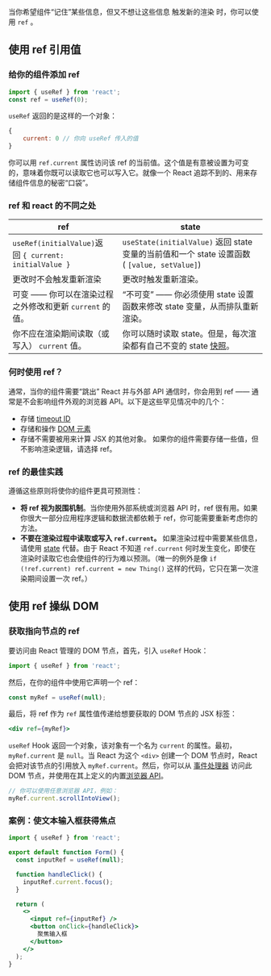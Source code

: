当你希望组件“记住”某些信息，但又不想让这些信息 触发新的渲染 时，你可以使用 `ref` 。
## 使用 ref 引用值
### 给你的组件添加 ref
```jsx
import { useRef } from 'react';
const ref = useRef(0);
```
`useRef` 返回的是这样的一个对象：
```jsx
{  
	current: 0 // 你向 useRef 传入的值  
}
```
你可以用 `ref.current` 属性访问该 ref 的当前值。这个值是有意被设置为可变的，意味着你既可以读取它也可以写入它。就像一个 React 追踪不到的、用来存储组件信息的秘密“口袋”。
### ref 和 react 的不同之处
| ref                                                  | state                                                                                         |
| ---------------------------------------------------- | --------------------------------------------------------------------------------------------- |
| `useRef(initialValue)`返回 `{ current: initialValue }` | `useState(initialValue)` 返回 state 变量的当前值和一个 state 设置函数 ( `[value, setValue]`)                 |
| 更改时不会触发重新渲染                                          | 更改时触发重新渲染。                                                                                    |
| 可变 —— 你可以在渲染过程之外修改和更新 `current` 的值。                  | “不可变” —— 你必须使用 state 设置函数来修改 state 变量，从而排队重新渲染。                                               |
| 你不应在渲染期间读取（或写入） `current` 值。                         | 你可以随时读取 state。但是，每次渲染都有自己不变的 state [快照](https://zh-hans.react.dev/learn/state-as-a-snapshot)。 |
### 何时使用 ref？
通常，当你的组件需要“跳出” React 并与外部 API 通信时，你会用到 ref —— 通常是不会影响组件外观的浏览器 API。以下是这些罕见情况中的几个：
- 存储 [timeout ID](https://developer.mozilla.org/docs/Web/API/setTimeout)
- 存储和操作 [DOM 元素](https://developer.mozilla.org/docs/Web/API/Element)
- 存储不需要被用来计算 JSX 的其他对象。
如果你的组件需要存储一些值，但不影响渲染逻辑，请选择 ref。
### ref 的最佳实践
遵循这些原则将使你的组件更具可预测性：
- **将 ref 视为脱围机制**。当你使用外部系统或浏览器 API 时，ref 很有用。如果你很大一部分应用程序逻辑和数据流都依赖于 ref，你可能需要重新考虑你的方法。
- **不要在渲染过程中读取或写入 `ref.current`。** 如果渲染过程中需要某些信息，请使用 [state](https://zh-hans.react.dev/learn/state-a-components-memory) 代替。由于 React 不知道 `ref.current` 何时发生变化，即使在渲染时读取它也会使组件的行为难以预测。（唯一的例外是像 `if (!ref.current) ref.current = new Thing()` 这样的代码，它只在第一次渲染期间设置一次 ref。）
## 使用 ref 操纵 DOM
### 获取指向节点的 ref
要访问由 React 管理的 DOM 节点，首先，引入 `useRef` Hook：
```jsx
import { useRef } from 'react';
```

然后，在你的组件中使用它声明一个 ref：
```jsx
const myRef = useRef(null);
```

最后，将 ref 作为 `ref` 属性值传递给想要获取的 DOM 节点的 JSX 标签：
```jsx
<div ref={myRef}>
```

`useRef` Hook 返回一个对象，该对象有一个名为 `current` 的属性。最初，`myRef.current` 是 `null`。当 React 为这个 `<div>` 创建一个 DOM 节点时，React 会把对该节点的引用放入 `myRef.current`。然后，你可以从 [事件处理器](https://zh-hans.react.dev/learn/responding-to-events) 访问此 DOM 节点，并使用在其上定义的内置[浏览器 API](https://developer.mozilla.org/docs/Web/API/Element)。
```jsx
// 你可以使用任意浏览器 API，例如：
myRef.current.scrollIntoView();
```
### 案例：使文本输入框获得焦点
```jsx
import { useRef } from 'react';

export default function Form() {
  const inputRef = useRef(null);

  function handleClick() {
    inputRef.current.focus();
  }

  return (
    <>
      <input ref={inputRef} />
      <button onClick={handleClick}>
        聚焦输入框
      </button>
    </>
  );
}
```